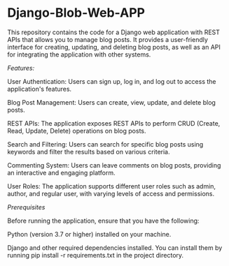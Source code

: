 # Django-Blob-Web-APP
This repository contains the code for a Django web application with REST APIs that allows you to manage blog posts. It provides a user-friendly interface for creating, updating, and deleting blog posts, as well as an API for integrating the application with other systems.

*Features:*

User Authentication: Users can sign up, log in, and log out to access the application's features.

Blog Post Management: Users can create, view, update, and delete blog posts.

REST APIs: The application exposes REST APIs to perform CRUD (Create, Read, Update, Delete) operations on blog posts.

Search and Filtering: Users can search for specific blog posts using keywords and filter the results based on various criteria.

Commenting System: Users can leave comments on blog posts, providing an interactive and engaging platform.

User Roles: The application supports different user roles such as admin, author, and regular user, with varying levels of access and permissions.

_Prerequisites_

Before running the application, ensure that you have the following:

Python (version 3.7 or higher) installed on your machine.

Django and other required dependencies installed. You can install them by running pip install -r requirements.txt in the project directory.

